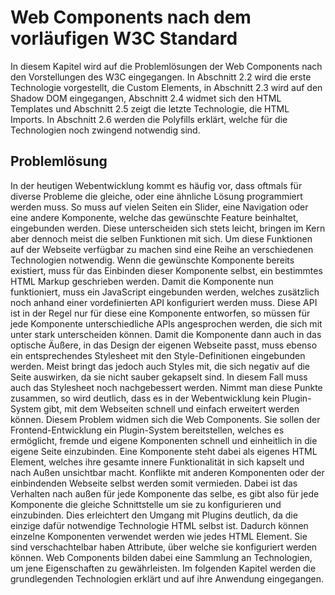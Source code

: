 # Web Components nach dem vorläufigen W3C Standard

In diesem Kapitel wird auf die Problemlösungen der Web Components nach den Vorstellungen des W3C eingegangen. In Abschnitt 2.2 wird die erste Technologie vorgestellt, die Custom Elements, in Abschnitt 2.3 wird auf den Shadow DOM eingegangen, Abschnitt 2.4 widmet sich den HTML Templates und Abschnitt 2.5 zeigt die letzte Technologie, die HTML Imports. In Abschnitt 2.6 werden die Polyfills erklärt, welche für die Technologien noch zwingend notwendig sind.


## Problemlösung

In der heutigen Webentwicklung kommt es häufig vor, dass oftmals für diverse Probleme die gleiche, oder eine ähnliche Lösung programmiert werden muss. So muss auf vielen Seiten ein Slider, eine Navigation oder eine andere Komponente, welche das gewünschte Feature beinhaltet, eingebunden werden. Diese unterscheiden sich stets leicht, bringen im Kern aber dennoch meist die selben Funktionen mit sich. Um diese Funktionen auf der Webseite verfügbar zu machen sind eine Reihe an verschiedenen Technologien notwendig. Wenn die gewünschte Komponente bereits existiert, muss für das Einbinden dieser Komponente selbst, ein bestimmtes HTML Markup geschrieben werden. Damit die Komponente nun funktioniert, muss ein JavaScript eingebunden werden, welches zusätzlich noch anhand einer vordefinierten API konfiguriert werden muss. Diese API ist in der Regel nur für diese eine Komponente entworfen, so müssen für jede Komponente unterschiedliche APIs angesprochen werden, die sich mit unter stark unterscheiden können. Damit die Komponente dann auch in das optische Äußere, in das Design der eigenen Webseite passt, muss ebenso ein entsprechendes Stylesheet mit den Style-Definitionen eingebunden werden. Meist bringt das jedoch auch Styles mit, die sich negativ auf die Seite auswirken, da sie nicht sauber gekapselt sind. In diesem Fall muss auch das Stylesheet noch nachgebessert werden. Nimmt man diese Punkte zusammen, so wird deutlich, dass es in der Webentwicklung kein Plugin-System gibt, mit dem Webseiten schnell und einfach erweitert werden können.
Diesem Problem widmen sich die Web Components. Sie sollen der Frontend-Entwicklung ein Plugin-System bereitstellen, welches es ermöglicht, fremde und eigene Komponenten schnell und einheitlich in die eigene Seite einzubinden. Eine Komponente steht dabei als eigenes HTML Element, welches ihre gesamte innere Funktionalität in sich kapselt und nach Außen unsichtbar macht. Konflikte mit anderen Komponenten oder der einbindenden Webseite selbst werden somit vermieden. Dabei ist das Verhalten nach außen für jede Komponente das selbe, es gibt also für jede Komponente die gleiche Schnittstelle um sie zu konfigurieren und einzubinden. Dies erleichtert den Umgang mit Plugins deutlich, da die einzige dafür notwendige Technologie HTML selbst ist. Dadurch können einzelne Komponenten verwendet werden wie jedes HTML Element. Sie sind verschachtelbar haben Attribute, über welche sie konfiguriert werden können. Web Components bilden dabei eine Sammlung an Technologien, um jene Eigenschaften zu gewährleisten. Im folgenden Kapitel werden die grundlegenden Technologien erklärt und auf ihre Anwendung eingegangen.
